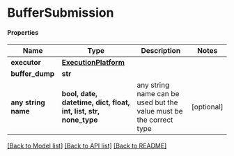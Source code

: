 # BufferSubmission

#### Properties
Name | Type | Description | Notes
------------ | ------------- | ------------- | -------------
**executor** | [**ExecutionPlatform**](ExecutionPlatform.md) |  | 
**buffer_dump** | **str** |  | 
**any string name** | **bool, date, datetime, dict, float, int, list, str, none_type** | any string name can be used but the value must be the correct type | [optional]

[[Back to Model list]](../README.md#documentation-for-models) [[Back to API list]](../README.md#documentation-for-api-endpoints) [[Back to README]](../README.md)

